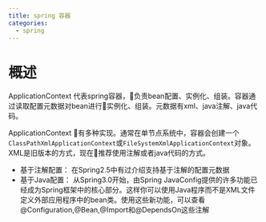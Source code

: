 ```yaml
---
title: spring 容器
categories:
  - spring
---
```


# 概述
ApplicationContext 代表spring容器，负责bean配置、实例化、组装。容器通过读取配置元数据对bean进行实例化、组装。元数据有xml、java注解、java代码。

ApplicationContext 有多种实现。通常在单节点系统中，容器会创建一个```ClassPathXmlApplicationContext```或```FileSystemXmlApplicationContext```对象。XML是旧版本的方式，现在推荐使用注解或者java代码的方式。

- 基于注解配置： 在Spring2.5中有过介绍支持基于注解的配置元数据
- 基于Java配置： 从Spring3.0开始，由Spring JavaConfig提供的许多功能已经成为Spring框架中的核心部分。这样你可以使用Java程序而不是XML文件定义外部应用程序中的bean类。使用这些新功能，可以查看@Configuration,@Bean,@Import和@DependsOn这些注解

